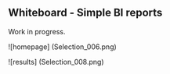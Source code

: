 
## Whiteboard - Simple BI reports

Work in progress.


![homepage]
(Selection_006.png)

![results]
(Selection_008.png)